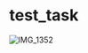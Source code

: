 # test_task

![IMG_1352](https://github.com/user-attachments/assets/aaf800e8-ad05-4d53-813b-72fc0438a5f0)
